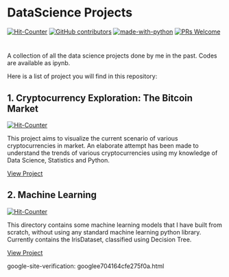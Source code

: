 # DataScience Projects

[![Hit-Counter](http://hits.dwyl.io/aviral36/DataScience_Projects.svg)](http://hits.dwyl.io/aviral36/DataScience_Projects) 
[![GitHub contributors](https://img.shields.io/github/contributors/Naereen/StrapDown.js.svg)](https://gitHub.com/aviral36/DataScience_Projects/)  [![made-with-python](https://img.shields.io/badge/Made%20with-Python-1f425f.svg)](https://www.python.org/)
[![PRs Welcome](https://img.shields.io/badge/PRs-welcome-brightgreen.svg?style=flat-square)](http://makeapullrequest.com)
# 

A collection of all the data science projects done by me in the past. Codes are available as ipynb.

Here is a list of project you will find in this repository:

## 1. Cryptocurrency Exploration: The Bitcoin Market 
[![Hit-Counter](http://hits.dwyl.io/aviral36/DataScience_Projects/tree/master/Cryptocurrency%20Exploration.svg)](http://hits.dwyl.io/aviral36/DataScience_Projects/tree/master/Cryptocurrency%20Exploration) 

This project aims to visualize the current scenario of various cryptocurrencies in market. An elaborate attempt has been made to understand the trends of various cryptocurrencies using my knowledge of Data Science, Statistics and Python. 

<a href="https://github.com/aviral36/DataScience_Projects/tree/master/Cryptocurrency%20Exploration">View Project</a>

## 2. Machine Learning 
[![Hit-Counter](http://hits.dwyl.io/aviral36/DataScience_Projects/tree/master/Machine%20Learning.svg)](http://hits.dwyl.io/aviral36/DataScience_Projects/tree/master/Machine%20Learning) 

This directory contains some machine learning models that I have built from scratch, without using any standard machine learning python library. Currently contains the IrisDataset, classified using Decision Tree.

<a href="https://github.com/aviral36/DataScience_Projects/tree/master/Machine%20Learning">View Project</a>

google-site-verification: googlee704164cfe275f0a.html
